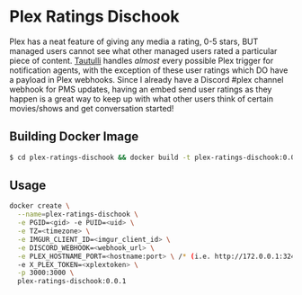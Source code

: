 # Plex Ratings Dischook
Plex has a neat feature of giving any media a rating, 0-5 stars, BUT managed users cannot see what
other managed users rated a particular piece of content.
[Tautulli](https://github.com/Tautulli/Tautulli/) handles _almost_ every possible Plex trigger for
notification agents, with the exception of these user ratings which DO have a payload in Plex webhooks.
Since I already have a Discord #plex channel webhook for PMS updates, having
an embed send user ratings as they happen is a great way to keep up with what
other users think of certain movies/shows and get conversation started!

## Building Docker Image
```sh
$ cd plex-ratings-dischook && docker build -t plex-ratings-dischook:0.0.1 .
```

## Usage
```sh
docker create \
  --name=plex-ratings-dischook \
  -e PGID=<gid> -e PUID=<uid> \
  -e TZ=<timezone> \
  -e IMGUR_CLIENT_ID=<imgur_client_id> \
  -e DISCORD_WEBHOOK=<webhook_url> \
  -e PLEX_HOSTNAME_PORT=<hostname:port> \ /* (i.e. http://172.0.0.1:32400) */
  -e X_PLEX_TOKEN=<xplextoken> \
  -p 3000:3000 \
  plex-ratings-dischook:0.0.1
```
